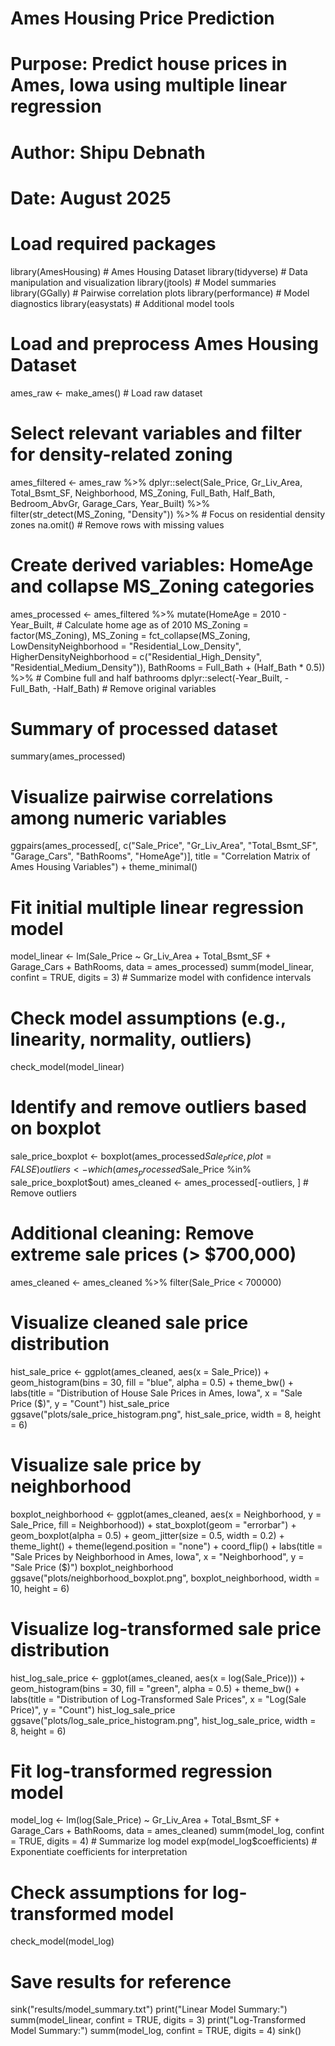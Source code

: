 # Ames Housing Price Prediction
# Purpose: Predict house prices in Ames, Iowa using multiple linear regression
# Author: Shipu Debnath
# Date: August 2025

# Load required packages
library(AmesHousing)    # Ames Housing Dataset
library(tidyverse)      # Data manipulation and visualization
library(jtools)         # Model summaries
library(GGally)         # Pairwise correlation plots
library(performance)    # Model diagnostics
library(easystats)      # Additional model tools

# Load and preprocess Ames Housing Dataset
ames_raw <- make_ames()  # Load raw dataset

# Select relevant variables and filter for density-related zoning
ames_filtered <- ames_raw %>%
  dplyr::select(Sale_Price, Gr_Liv_Area, Total_Bsmt_SF, Neighborhood, 
                MS_Zoning, Full_Bath, Half_Bath, Bedroom_AbvGr, 
                Garage_Cars, Year_Built) %>%
  filter(str_detect(MS_Zoning, "Density")) %>%  # Focus on residential density zones
  na.omit()  # Remove rows with missing values

# Create derived variables: HomeAge and collapse MS_Zoning categories
ames_processed <- ames_filtered %>%
  mutate(HomeAge = 2010 - Year_Built,  # Calculate home age as of 2010
         MS_Zoning = factor(MS_Zoning),
         MS_Zoning = fct_collapse(MS_Zoning,
                                  LowDensityNeighborhood = "Residential_Low_Density",
                                  HigherDensityNeighborhood = c("Residential_High_Density", 
                                                               "Residential_Medium_Density")),
         BathRooms = Full_Bath + (Half_Bath * 0.5)) %>%  # Combine full and half bathrooms
  dplyr::select(-Year_Built, -Full_Bath, -Half_Bath)  # Remove original variables

# Summary of processed dataset
summary(ames_processed)

# Visualize pairwise correlations among numeric variables
ggpairs(ames_processed[, c("Sale_Price", "Gr_Liv_Area", "Total_Bsmt_SF", 
                           "Garage_Cars", "BathRooms", "HomeAge")],
        title = "Correlation Matrix of Ames Housing Variables") +
  theme_minimal()

# Fit initial multiple linear regression model
model_linear <- lm(Sale_Price ~ Gr_Liv_Area + Total_Bsmt_SF + 
                   Garage_Cars + BathRooms, data = ames_processed)
summ(model_linear, confint = TRUE, digits = 3)  # Summarize model with confidence intervals

# Check model assumptions (e.g., linearity, normality, outliers)
check_model(model_linear)

# Identify and remove outliers based on boxplot
sale_price_boxplot <- boxplot(ames_processed$Sale_Price, plot = FALSE)
outliers <- which(ames_processed$Sale_Price %in% sale_price_boxplot$out)
ames_cleaned <- ames_processed[-outliers, ]  # Remove outliers

# Additional cleaning: Remove extreme sale prices (> $700,000)
ames_cleaned <- ames_cleaned %>% filter(Sale_Price < 700000)

# Visualize cleaned sale price distribution
hist_sale_price <- ggplot(ames_cleaned, aes(x = Sale_Price)) +
  geom_histogram(bins = 30, fill = "blue", alpha = 0.5) +
  theme_bw() +
  labs(title = "Distribution of House Sale Prices in Ames, Iowa",
       x = "Sale Price ($)", y = "Count")
hist_sale_price
ggsave("plots/sale_price_histogram.png", hist_sale_price, width = 8, height = 6)

# Visualize sale price by neighborhood
boxplot_neighborhood <- ggplot(ames_cleaned, aes(x = Neighborhood, y = Sale_Price, fill = Neighborhood)) +
  stat_boxplot(geom = "errorbar") +
  geom_boxplot(alpha = 0.5) +
  geom_jitter(size = 0.5, width = 0.2) +
  theme_light() +
  theme(legend.position = "none") +
  coord_flip() +
  labs(title = "Sale Prices by Neighborhood in Ames, Iowa",
       x = "Neighborhood", y = "Sale Price ($)")
boxplot_neighborhood
ggsave("plots/neighborhood_boxplot.png", boxplot_neighborhood, width = 10, height = 6)

# Visualize log-transformed sale price distribution
hist_log_sale_price <- ggplot(ames_cleaned, aes(x = log(Sale_Price))) +
  geom_histogram(bins = 30, fill = "green", alpha = 0.5) +
  theme_bw() +
  labs(title = "Distribution of Log-Transformed Sale Prices",
       x = "Log(Sale Price)", y = "Count")
hist_log_sale_price
ggsave("plots/log_sale_price_histogram.png", hist_log_sale_price, width = 8, height = 6)

# Fit log-transformed regression model
model_log <- lm(log(Sale_Price) ~ Gr_Liv_Area + Total_Bsmt_SF + 
                Garage_Cars + BathRooms, data = ames_cleaned)
summ(model_log, confint = TRUE, digits = 4)  # Summarize log model
exp(model_log$coefficients)  # Exponentiate coefficients for interpretation

# Check assumptions for log-transformed model
check_model(model_log)

# Save results for reference
sink("results/model_summary.txt")
print("Linear Model Summary:")
summ(model_linear, confint = TRUE, digits = 3)
print("Log-Transformed Model Summary:")
summ(model_log, confint = TRUE, digits = 4)
sink()
